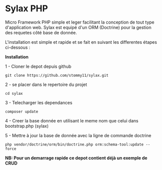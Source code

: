 # Sylax PHP #

Micro Framework PHP simple et leger facilitant la conception de tout type d'application web.
Sylax est equipé d'un ORM (Doctrine) pour la gestion des requetes côté base de donnée.

L'installation est simple et rapide et se fait en suivant les differentes étapes ci-dessous :

**Installation**

1 - Cloner le depot depuis github	

```
git clone https://github.com/stommy11/sylax.git

```

2 - se placer dans le repertoire du projet

```
cd sylax

```

3 - Telecharger les dependances

```
composer update

```

4 - Creer la base donnée en utilisant le meme nom que celui dans bootstrap.php (sylax)


5 - Mettre à jour la base de donnée avec la ligne de commande doctrine

```
php vendor/doctrine/orm/bin/doctrine.php orm:schema-tool:update --force

```

**NB: Pour un demarrage rapide ce depot contient déjà un exemple de CRUD** 
